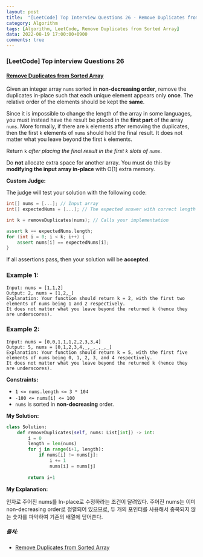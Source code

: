 ```yaml
---
layout: post
title:  "[LeetCode] Top Interview Questions 26 - Remove Duplicates from Sorted Array"
category: Algorithm
tags: [Algorithm, LeetCode, Remove Duplicates from Sorted Array]
data: 2022-08-19 17:00:00+0900
comments: true  
---
```


### [LeetCode] Top interview Questions 26
#### [Remove Duplicates from Sorted Array](https://leetcode.com/problems/remove-duplicates-from-sorted-array/)

Given an integer array `nums` sorted in **non-decreasing order**, remove the duplicates in-place such that each unique element appears only **once**. The relative order of the elements should be kept the **same**.

Since it is impossible to change the length of the array in some languages, you must instead have the result be placed in the **first part** of the array `nums`. More formally, if there are `k` elements after removing the duplicates, then the first `k` elements of `nums` should hold the final result. It does not matter what you leave beyond the first `k` elements.

Return `k` *after placing the final result in the first `k` slots of `nums`*.

Do **not** allocate extra space for another array. You must do this by **modifying the input array in-place** with O(1) extra memory.

**Custom Judge:**

The judge will test your solution with the following code:

``` cpp
int[] nums = [...]; // Input array
int[] expectedNums = [...]; // The expected answer with correct length

int k = removeDuplicates(nums); // Calls your implementation

assert k == expectedNums.length;
for (int i = 0; i < k; i++) {
    assert nums[i] == expectedNums[i];
}
```
If all assertions pass, then your solution will be **accepted**.


 <!-- ***문제에 대한 자세한 설명은 출처를 참조***<br> -->

### **Example 1:**
```
Input: nums = [1,1,2]
Output: 2, nums = [1,2,_]
Explanation: Your function should return k = 2, with the first two elements of nums being 1 and 2 respectively.
It does not matter what you leave beyond the returned k (hence they are underscores).
```

### **Example 2:**
```
Input: nums = [0,0,1,1,1,2,2,3,3,4]
Output: 5, nums = [0,1,2,3,4,_,_,_,_,_]
Explanation: Your function should return k = 5, with the first five elements of nums being 0, 1, 2, 3, and 4 respectively.
It does not matter what you leave beyond the returned k (hence they are underscores).
```

**Constraints:**

- `1 <= nums.length <= 3 * 104`
- `-100 <= nums[i] <= 100`
- `nums` is sorted in **non-decreasing** order.

**My Solution:**
``` python
class Solution:
    def removeDuplicates(self, nums: List[int]) -> int:
        i = 0
        length = len(nums)
        for j in range(i+1, length):
            if nums[i] != nums[j]:
                i += 1
                nums[i] = nums[j]
                
        return i+1
```

**My Explanation:**

인자로 주어진 nums를 In-place로 수정하라는 조건이 달려있다. 주어진 nums는 이미 non-decreasing order로 정렬되어 있으므로, 두 개의 포인터를 사용해서 중복되지 않는 숫자를 파악하여 기존의 배열에 덮어쓴다.

<!-- [**LeetCode Solution**](https://leetcode.com/problems/merge-k-sorted-lists/solution/) -->

##### 출처:
- [Remove Duplicates from Sorted Array](https://leetcode.com/problems/remove-duplicates-from-sorted-array/)